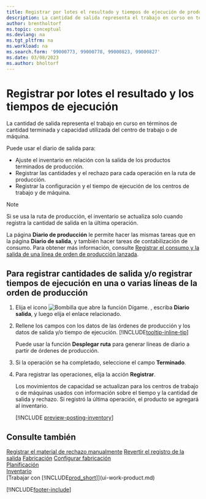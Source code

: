 ```yaml
---
title: Registrar por lotes el resultado y tiempos de ejecución de producción
description: La cantidad de salida representa el trabajo en curso en términos de cantidad terminada y capacidad utilizada del centro de trabajo o de máquina.
author: brentholtorf
ms.topic: conceptual
ms.devlang: na
ms.tgt_pltfrm: na
ms.workload: na
ms.search.form: '99000773, 99000778, 99000823, 99000827'
ms.date: 03/08/2023
ms.author: bholtorf
---
```

# Registrar por lotes el resultado y los tiempos de ejecución

La cantidad de salida representa el trabajo en curso en términos de cantidad terminada y capacidad utilizada del centro de trabajo o de máquina.

Puede usar el diario de salida para:

* Ajuste el inventario en relación con la salida de los productos terminados de producción.
* Registrar las cantidades y el rechazo para cada operación en la ruta de producción.
* Registrar la configuración y el tiempo de ejecución de los centros de trabajo y de máquina.

> [!NOTE]
> Si se usa la ruta de producción, el inventario se actualiza solo cuando registra la cantidad de salida en la última operación.

La página **Diario de producción** le permite hacer las mismas tareas que en la página **Diario de salida**, y también hacer tareas de contabilización de consumo. Para obtener más información, consulte [Registrar el consumo y la salida de una línea de orden de producción lanzada](production-how-to-register-consumption-and-output.md).

## Para registrar cantidades de salida y/o registrar tiempos de ejecución en una o varias líneas de la orden de producción

1. Elija el icono ![Bombilla que abre la función Dígame.](media/ui-search/search_small.png "Dígame qué desea hacer") , escriba **Diario salida**, y luego elija el enlace relacionado.  
2. Rellene los campos con los datos de las órdenes de producción y los datos de salida y/o tiempo de ejecución. [!INCLUDE[tooltip-inline-tip](includes/tooltip-inline-tip_md.md)]
  
    Puede usar la función **Desplegar ruta** para generar líneas de diario a partir de órdenes de producción.
  
3. Si la operación se ha completado, seleccione el campo **Terminado**.  
4. Para registrar las operaciones, elija la acción **Registrar**.

    Los movimientos de capacidad se actualizan para los centros de trabajo o de máquinas usados con información sobre el tiempo y la cantidad de salida y rechazo. Si registró la última operación, el producto se agregará al inventario.

    [!INCLUDE [preview-posting-inventory](includes/preview-posting-inventory.md)]

## Consulte también

[Registrar el material de rechazo manualmente](production-how-to-post-scrap.md)
[Revertir el registro de la salida](production-how-to-reverse-output-posting.md)
[Fabricación](production-manage-manufacturing.md)
[Configurar fabricación](production-configure-production-processes.md)  
[Planificación](production-planning.md)  
[Inventario](inventory-manage-inventory.md)  
[Trabajar con [!INCLUDE[prod_short](includes/prod_short.md)]](ui-work-product.md)


[!INCLUDE[footer-include](includes/footer-banner.md)]
